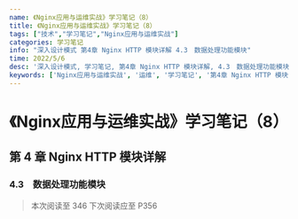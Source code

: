 ```yaml
---
name: 《Nginx应用与运维实战》学习笔记（8）
title: 《Nginx应用与运维实战》学习笔记（8）
tags: ["技术","学习笔记","Nginx应用与运维实战"]
categories: 学习笔记
info: "深入设计模式 第4章 Nginx HTTP 模块详解 4.3　数据处理功能模块"
time: 2022/5/6
desc: '深入设计模式, 学习笔记, 第4章 Nginx HTTP 模块详解, 4.3　数据处理功能模块'
keywords: ['Nginx应用与运维实战', '运维', '学习笔记', '第4章 Nginx HTTP 模块详解', '4.3　数据处理功能模块']
---
```


# 《Nginx应用与运维实战》学习笔记（8）

## 第 4 章 Nginx HTTP 模块详解

### 4.3　数据处理功能模块





> 本次阅读至 346 下次阅读应至 P356